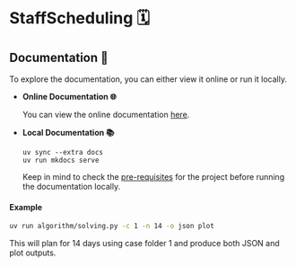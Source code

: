 # StaffScheduling 🗓️

## Documentation 📖

To explore the documentation, you can either view it online or run it locally.
- **Online Documentation 🌐**

  You can view the online documentation [here](https://combirwth.github.io/StaffScheduling/).

- **Local Documentation 📚**

  ```shell
  uv sync --extra docs
  uv run mkdocs serve
  ```
  Keep in mind to check the [pre-requisites](https://combirwth.github.io/StaffScheduling/getting-started/prerequisites) for the project before running the documentation locally.


#### Example

```bash
uv run algorithm/solving.py -c 1 -n 14 -o json plot
```

This will plan for 14 days using case folder 1 and produce both JSON and plot outputs.
